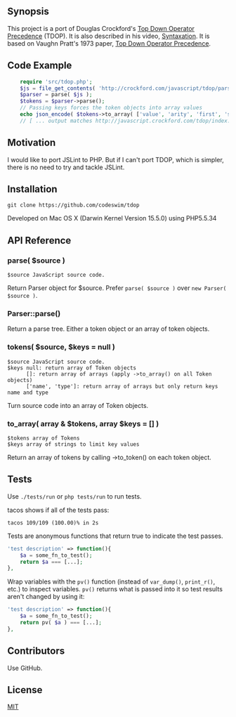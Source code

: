 ## Synopsis

This project is a port of Douglas Crockford's [Top Down Operator Precedence](https://github.com/douglascrockford/TDOP) (TDOP).  It is also described in his video, [Syntaxation](https://www.youtube.com/watch?v=9e_oEE72d3U).  It is based on Vaughn Pratt's 1973 paper, [Top Down Operator Precedence](http://dl.acm.org/citation.cfm?id=512931).

## Code Example

```php
	require 'src/tdop.php';
	$js = file_get_contents( 'http://crockford.com/javascript/tdop/parse.js' );
	$parser = parse( $js );
	$tokens = $parser->parse();
	// Passing keys forces the token objects into array values
	echo json_encode( $tokens->to_array( ['value', 'arity', 'first', 'second', 'third'] ), JSON_PRETTY_PRINT ).PHP_EOL;
	// [ ... output matches http://javascript.crockford.com/tdop/index.html ... ]
```

## Motivation

I would like to port JSLint to PHP.  But if I can't port TDOP, which is simpler, there is no need to try and tackle JSLint.

## Installation

    git clone https://github.com/codeswim/tdop

Developed on Mac OS X (Darwin Kernel Version 15.5.0) using PHP5.5.34 

## API Reference

### parse( $source )
    $source JavaScript source code.
Return Parser object for $source.  Prefer ```parse( $source )``` over ```new Parser( $source )```.

### Parser::parse()

Return a parse tree.  Either a token object or an array of token objects.

### tokens( $source, $keys = null )
	$source JavaScript source code.
	$keys null: return array of Token objects
          []: return array of arrays (apply ->to_array() on all Token objects)
          ['name', 'type']: return array of arrays but only return keys name and type
Turn source code into an array of Token objects.

### to_array( array & $tokens, array $keys = [] )
	$tokens array of Tokens
	$keys array of strings to limit key values
Return an array of tokens by calling ->to_token() on each token object.

## Tests

Use ```./tests/run``` or ```php tests/run``` to run tests.

tacos shows if all of the tests pass:
```
tacos 109/109 (100.00)% in 2s
```

Tests are anonymous functions that return true to indicate the test passes.
```php
'test description' => function(){
	$a = some_fn_to_test();
	return $a === [...];
},
```

Wrap variables with the ```pv()``` function (instead of ```var_dump()```, ```print_r()```, etc.) to inspect
variables.  ```pv()``` returns what is passed into it so test results aren't changed by using it:
```php
'test description' => function(){
	$a = some_fn_to_test();
	return pv( $a ) === [...];
},
```
## Contributors

Use GitHub.

## License

[MIT](LICENSE.md)

